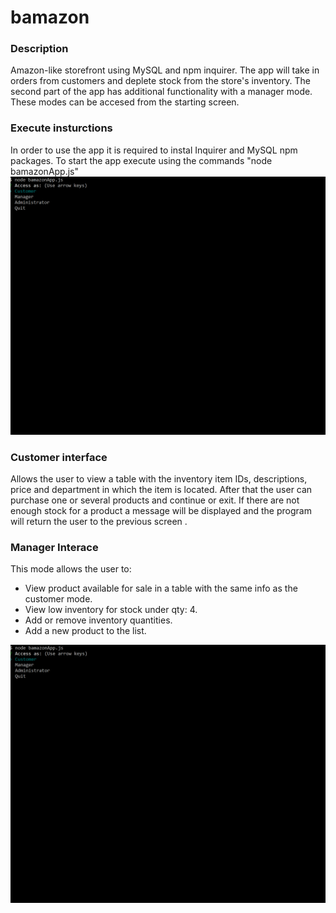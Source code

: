 # bamazon

<h3>Description</h3>
Amazon-like storefront using MySQL and npm inquirer. The app will take in orders from customers and deplete stock from the store's inventory. 
The second part of the app has additional functionality with a manager mode.
These modes can be accesed from the starting screen.

<h3>Execute insturctions</h3>
In order to use the app it is required to instal Inquirer and MySQL npm packages.
To start the app execute using the commands "node bamazonApp.js"

<img src=assets/userGif.gif>

<h3>Customer interface</h3>
Allows the user to view a table with the inventory item IDs, descriptions, price and department in which the item is located.
After that the user can purchase one or several products and continue or exit.
If there are not enough stock for a product a message will be displayed and the program will return the user to the previous screen .

<h3>Manager Interace</h3>

This mode allows the user to:
- View product available for sale in a table with the same info as the customer mode.
- View low inventory for stock under qty: 4.
- Add or remove inventory quantities.
- Add a new product to the list.

<img src=assets/managerGif.gif>
